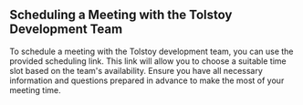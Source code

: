 ## Scheduling a Meeting with the Tolstoy Development Team

To schedule a meeting with the Tolstoy development team, you can use the provided scheduling link. This link will allow you to choose a suitable time slot based on the team's availability. Ensure you have all necessary information and questions prepared in advance to make the most of your meeting time.